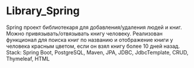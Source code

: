 # Library_Spring
Spring проект библиотекаря для добавления/удаления людей и книг. Можно привязывать/отвязывать книгу человеку. Реализован функционал для поиска книг по названию и отображение книги у человека красным цветом, если он взял книгу более 10 дней назад.
Stack: Spring Boot, PostgreSQL, Maven, JPA, JDBC, JdbcTemplate, CRUD, Thymeleaf, HTML
